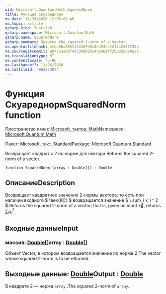 ```yaml
---
uid: Microsoft.Quantum.Math.SquaredNorm
title: Функция Скуареднорм
ms.date: 11/25/2020 12:00:00 AM
ms.topic: article
qsharp.kind: function
qsharp.namespace: Microsoft.Quantum.Math
qsharp.name: SquaredNorm
qsharp.summary: Returns the squared 2-norm of a vector.
ms.openlocfilehash: ecbc66a8851f23187e0c0ea53ce121442323733b
ms.sourcegitcommit: a87c1aa8e7453360025e47ba614f25b02ea84ec3
ms.translationtype: MT
ms.contentlocale: ru-RU
ms.lasthandoff: 11/26/2020
ms.locfileid: "96227307"
---
```

# <a name="squarednorm-function"></a><span data-ttu-id="4f4e3-102">Функция Скуареднорм</span><span class="sxs-lookup"><span data-stu-id="4f4e3-102">SquaredNorm function</span></span>

<span data-ttu-id="4f4e3-103">Пространство имен: [Microsoft. тактов. Math](xref:Microsoft.Quantum.Math)</span><span class="sxs-lookup"><span data-stu-id="4f4e3-103">Namespace: [Microsoft.Quantum.Math](xref:Microsoft.Quantum.Math)</span></span>

<span data-ttu-id="4f4e3-104">Пакет: [Microsoft. такт. Standard](https://nuget.org/packages/Microsoft.Quantum.Standard)</span><span class="sxs-lookup"><span data-stu-id="4f4e3-104">Package: [Microsoft.Quantum.Standard](https://nuget.org/packages/Microsoft.Quantum.Standard)</span></span>


<span data-ttu-id="4f4e3-105">Возвращает квадрат с 2 по норме для вектора.</span><span class="sxs-lookup"><span data-stu-id="4f4e3-105">Returns the squared 2-norm of a vector.</span></span>

```qsharp
function SquaredNorm (array : Double[]) : Double
```


## <a name="description"></a><span data-ttu-id="4f4e3-106">Описание</span><span class="sxs-lookup"><span data-stu-id="4f4e3-106">Description</span></span>

<span data-ttu-id="4f4e3-107">Возвращает квадратное значение 2-нормы вектора; то есть при наличии входного $ \век{КС} $ возвращается значение $ \ sum_i x_i ^ 2 $.</span><span class="sxs-lookup"><span data-stu-id="4f4e3-107">Returns the squared 2-norm of a vector; that is, given an input $\vec{x}$, returns $\sum_i x_i^2$.</span></span>

## <a name="input"></a><span data-ttu-id="4f4e3-108">Входные данные</span><span class="sxs-lookup"><span data-stu-id="4f4e3-108">Input</span></span>

### <a name="array--double"></a><span data-ttu-id="4f4e3-109">массив: [Double](xref:microsoft.quantum.lang-ref.double)[]</span><span class="sxs-lookup"><span data-stu-id="4f4e3-109">array : [Double](xref:microsoft.quantum.lang-ref.double)[]</span></span>

<span data-ttu-id="4f4e3-110">Объект Vector, в котором возвращается значение по норме 2.</span><span class="sxs-lookup"><span data-stu-id="4f4e3-110">The vector whose squared 2-norm is to be returned.</span></span>



## <a name="output--double"></a><span data-ttu-id="4f4e3-111">Выходные данные: [Double](xref:microsoft.quantum.lang-ref.double)</span><span class="sxs-lookup"><span data-stu-id="4f4e3-111">Output : [Double](xref:microsoft.quantum.lang-ref.double)</span></span>

<span data-ttu-id="4f4e3-112">В квадрате 2 — норма `array` .</span><span class="sxs-lookup"><span data-stu-id="4f4e3-112">The squared 2-norm of `array`.</span></span>